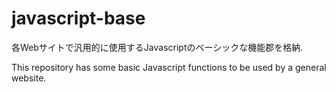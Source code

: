 # javascript-base

各Webサイトで汎用的に使用するJavascriptのベーシックな機能郡を格納.

This repository has some basic Javascript functions to be used by a general website.
